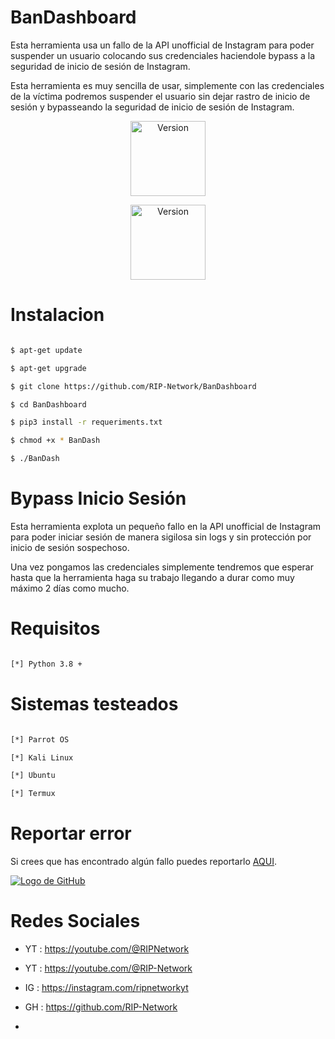 # BanDashboard

Esta herramienta usa un fallo de la API unofficial de Instagram para poder suspender un usuario colocando sus credenciales haciendole bypass a la seguridad de inicio de sesión de Instagram.

Esta herramienta es muy sencilla de usar, simplemente con las credenciales de la víctima podremos suspender el usuario sin dejar rastro de inicio de sesión y bypasseando la seguridad de inicio de sesión de Instagram.

<p align="center"><img width="120px" alt="Version" src="https://img.shields.io/badge/BanDashboard-purple"/></p>

<p align="center"><img width="120px" alt="Version" src="https://img.shields.io/badge/version-1.0-purple.svg?style=for-the-badge"/></p>

# Instalacion
```bash

$ apt-get update

$ apt-get upgrade

$ git clone https://github.com/RIP-Network/BanDashboard

$ cd BanDashboard

$ pip3 install -r requeriments.txt

$ chmod +x * BanDash

$ ./BanDash
```

# Bypass Inicio Sesión

Esta herramienta explota un pequeño fallo en la API unofficial de Instagram para poder iniciar sesión de manera sigilosa sin logs y sin protección por inicio de sesión sospechoso.

Una vez pongamos las credenciales simplemente tendremos que esperar hasta que la herramienta haga su trabajo llegando a durar como muy máximo 2 días como mucho.

# Requisitos
```bash

[*] Python 3.8 +

```
# Sistemas testeados
```bash

[*] Parrot OS

[*] Kali Linux 

[*] Ubuntu

[*] Termux 
```
# Reportar error

Si crees que has encontrado algún fallo puedes reportarlo [AQUI](https://github.com/RIP-Network/BanDashboard/issues/new).

[![Logo de GitHub](https://cdn.wallpapersafari.com/34/82/YRzXPk.jpeg)](https://github.com/)

# Redes Sociales

* YT : https://youtube.com/@RIPNetwork
  
* YT : https://youtube.com/@RIP-Network
  
* IG : https://instagram.com/ripnetworkyt
  
* GH : https://github.com/RIP-Network
* 
